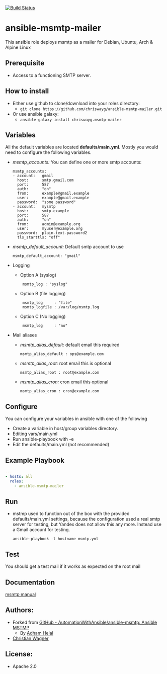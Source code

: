 [![Build Status](https://travis-ci.org/chriswayg/ansible-msmtp-mailer.svg?branch=master)](https://travis-ci.org/chriswayg/ansible-msmtp-mailer)

# ansible-msmtp-mailer

This ansible role deploys msmtp as a mailer for Debian, Ubuntu, Arch & Alpine Linux

## Prerequisite
* Access to a functioning SMTP server.

## How to install
* Either use github to clone/download into your roles directory:
  - `git clone https://github.com/chriswayg/ansible-msmtp-mailer.git`
* Or use ansible galaxy:
  - `ansible-galaxy install chriswayg.msmtp-mailer`

## Variables
  All the default variables are located **defaults/main.yml**. Mostly you would need to configure the following variables.
  - *msmtp_accounts:* You can define one or more smtp accounts:

      ```
      msmtp_accounts:
      - account:   gmail
        host:      smtp.gmail.com
        port:      587
        auth:      "on"
        from:      example@gmail.example
        user:      example@gmail.example
        password:  "some password"
      - account:   mysmtp
        host:      smtp.example
        port:      587
        auth:      "on"
        from:      admin@example.org
        user:      myuser@example.org
        password:  plain-text-password2
        tls_starttls: "off"
      ```
  - *msmtp_default_account:* Default smtp account to use

    ```msmtp_default_account: "gmail"```

  - Logging
     - Option A (syslog)
       ```
        msmtp_log : "syslog"
       ```

     - Option B (file logging)
       ```
        msmtp_log     : "file"
        msmtp_logfile : /var/log/msmtp.log
       ```

     - Option C (No logging)
       ```
        msmtp_log     : "no"
       ```

  - Mail aliases
     - *msmtp_alias_default:* default email this required

         `msmtp_alias_default : ops@example.com`

     - *msmtp_alias_root:* root email this is optional

         `msmtp_alias_root : root@example.com`

     - *msmtp_alias_cron:* cron email this optional

         `msmtp_alias_cron : cron@example.com`

## Configure
You can configure your variables in ansible with one of the following

 * Create a variable in host/group variables directory.
 * Editing vars/main.yml
 * Run ansible-playbook with -e
 * Edit the defaults/main.yml (not recommended)

## Example Playbook
```yaml
---
- hosts: all
  roles:
    - ansible-msmtp-mailer
```

## Run
- mstmp used to function out of the box with the provided defaults/main.yml settings, because the configuration used a real smtp server for testing, but Yandex does not allow this any more. Instead use a Gmail account for testing.

  ```ansible-playbook -l hostname msmtp.yml```

## Test
  You should get a test mail if it works as expected on the root mail

## Documentation
[msmtp manual](http://msmtp.sourceforge.net/doc/msmtp.html)

## Authors:
- Forked from [GitHub - AutomationWithAnsible/ansible-msmtp: Ansible MSTMP](https://github.com/AutomationWithAnsible/ansible-msmtp)
  - By [Adham Helal](https://github.com/ahelal)
- [Christian Wagner](https://github.com/chriswayg)

## License:
- Apache 2.0
